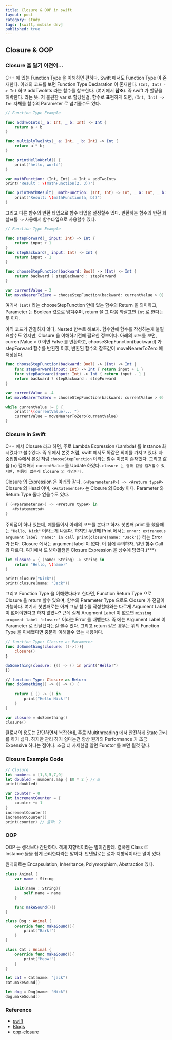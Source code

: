 ```yaml
---
title: Closure & OOP in swift
layout: post
category: study
tags: [swift, mobile dev]
published: true
---
```


## Closure & OOP

### Closure 을 알기 이전에...

C++ 에 있는 Function Type 을 이해하면 편하다. Swift 에서도 Function Type 이 존재한다. 아래의 코드를 보면 Function Type Declaration 이 존재한다. `(Int, Int) -> Int` 하고 addTwoInts 라는 함수를 참조한다. (여기에서 **참조**). 즉 swift 가 할당을 허락한다. 라는 뜻. 저 불편한 var 로 할당된걸, 함수로 표현하게 되면, `(Int, Int) -> Int` 자체를 함수의 Parameter 로 넘겨줄수도 있다.

```swift
// Function Type Example

func addTwoInts(_ a: Int, _ b: Int) -> Int {
    return a + b
}

func multiplyTwoInts(_ a: Int, _ b: Int) -> Int {
    return a * b;
}

func printHelloWorld() {
    print("hello, world")
}

var mathFunction: (Int, Int) -> Int = addTwoInts
print("Result : \(mathFunction(2, 3))")

func printMathResult(_ mathFunction: (Int, Int) -> Int, _ a: Int, _ b: Int) {
    print("Result: \(mathFunction(a, b))")
}
```

그리고 다른 함수의 반환 타입으로 함수 타입을 설정할수 있다. 반환하는 함수의 반환 화살표를 `->` 사용해서 함수타입으로 사용할수 있다.

```swift
// Function Type Example

func stepForward(_ input: Int) -> Int {
    return input + 1
}
func stepBackward(_ input: Int) -> Int {
    return input - 1
}

func chooseStepFunction(backward: Bool) -> (Int) -> Int {
    return backward ? stepBackward : stepForward
}

var currentValue = 3
let moveNearerToZero = chooseStepFunction(backward: currentValue > 0)
```

여기서 `(Int)` 라는 chooseStepFunction 안에 있는 함수의 Return 을 의미하고, Parameter 는 Boolean 값으로 넘겨주며, return 을 그 다음 화살표인 `Int` 로 한다는 뜻 이다.

아직 코드가 간결하지 않다, Nested 함수로 해보자. 함수안에 함수를 작성하는게 불필요할수도 있지만, Closure 을 이해하기전에 필요한 정보이다. 아래의 코드를 보면, currentValue > 0 이면 False 를 반환하고, chooseStepFunction(backward) 가 stepForward 함수를 반환한 이후, 반환된 함수의 참조값이 moveNearerToZero 에 저장된다.

```swift
func chooseStepFunction(backward: Bool) -> (Int) -> Int {
    func stepForward(input: Int) -> Int { return input + 1 }
    func stepBackward(input: Int) -> Int { return input - 1 }
    return backward ? stepBackward : stepForward
}

var currentValue = -4
let moveNearerToZero = chooseStepFunction(backward: currentValue > 0)

while currentValue != 0 {
    print("\(currentValue)... ")
    currentValue = moveNearerToZero(currentValue)
}
```

### Closure in Swift

C++ 에서 Closure 라고 하면, 주로 Lambda Expression (Lambda) 를 Instance 화 시켰다고 볼수있다. 즉 위에서 본것 처럼, swift 에서도 똑같은 의미를 가지고 있다. 자 중첩함수에서 본것 처럼 `chooseStepFunction` 이라는 함수 이름이 존재했다. 그리고 값을 (=) 캡쳐해서 `currentValue` 를 Update 하였다. `closure 는 결국 값을 캡처할수 있지만, 이름이 없는게 Closure 의 개념이다.`

Closure 의 Expression 은 아래와 같다. `(<#parameters#>) -> <#return type#>` Closure 의 Head 이며, `<#statements#>` 는 Closure 의 Body 이다. Parameter 와 Return Type 둘다 없을수도 있다.

```swift
{ (<#parameters#>) -> <#return type#> in
   <#statements#>
}
```

주의점이 하나 있는데, 예를들어서 아래의 코드를 본다고 하자. 첫번째 print 를 했을때는 `"Hello, Nick"` 이라는게 나온다. 하지만 두번째 Print 에서는 `error: extraneous argument label 'name:' in call
print(closure(name: "Jack"))` 라는 Error 가 뜬다. Closure 에서는 argument label 이 없다. 이 점에 주의하자. 일반 함수 Call 과 다르다. 여기에서 또 봐야할점은 Closure Expression 을 상수에 담았다.(***)

```swift
let closure = { (name: String) -> String in
    return "Hello, \(name)"
}

print(closure("Nick"))
print(closure(name: "Jack"))
```

그리고 Function Type 을 이해했다라고 한다면, Function Return Type 으로 Closure 을 return 할수 있으며, 함수의 Parameter Type 으로도 Closure 가 전달이 가능하다. 여기서 첫번째로는 아까 그냥 함수를 작성할때와는 다르게 Argument Label 이 없어야한다고 하지 않았나? 근데 실제 Arugment Label 이 없으면 `missing arugment label 'closure'` 이라는 Error 를 내뱉는다. 즉 에는 Argument Label 이 Parameter 로 전달됬다는걸 볼수 있다. 그리고 return 같은 경우는 위의 Function Type 을 이해했다면 충분히 이해할수 있는 내용이다.

```swift
// function Type: Closure as Parameter
func doSomething(closure: ()->()){
    closure()
}

doSomething(closure: {() -> () in print("Hello!")
})

// function Type: Closure as Return
func doSomething() -> () -> () {
    
    return { () -> () in
        print("Hello Nick!")
    }
}

var closure = doSomething()
closure()
```

클로져의 용도는 간단하면서 복잡한데, 주로 Multithreading 에서 안전하게 State 관리를 하기 쉽다. 하지만 관리 하기 쉽다는건 항상 뭔가의 Performance 가 조금 Expensive 하다는 점이다. 조금 더 자세한걸 알면 Functor 를 보면 될것 같다.

### Closure Example Code
```swift
// Closure 
let numbers = [1,3,5,7,9]
let doubled = numbers.map { $0 * 2 } // m
print(doubled)

var counter = 0
let incrementCounter = {
    counter += 1
}
incrementCounter()
incrementCounter()
print(counter) // 출력: 2
```

### OOP 
OOP 는 생각보다 간단하다. 객체 지향적이라는 말이긴한데. 결국엔 Class 로 Instance 들을 쉽게 관리한다라는 말이다. 반댓말로는 절차 지향적이라는 말이 있다.

원칙의로는 Encapsulation, Inheritance, Polymorphism, Abstraction 있다.

```swift
class Animal {
    var name : String
    
    init(name : String){
        self.name = name
    }

    func makeSound(){}
}

class Dog : Animal {
    override func makeSound(){
        print("Bark!")
    }
}

class Cat : Animal {
    override func makeSound(){
        print("Meow!")
    }
}

let cat = Cat(name: "jack")
cat.makeSound()

let dog = Dog(name: "Nick")
dog.makeSound()
```

### Reference
* [swift](https://bbiguduk.gitbook.io/swift/language-guide-1/functions)
* [Blogs](https://babbab2.tistory.com/81)
* [cpp-closure](https://leimao.github.io/blog/CPP-Closure/)